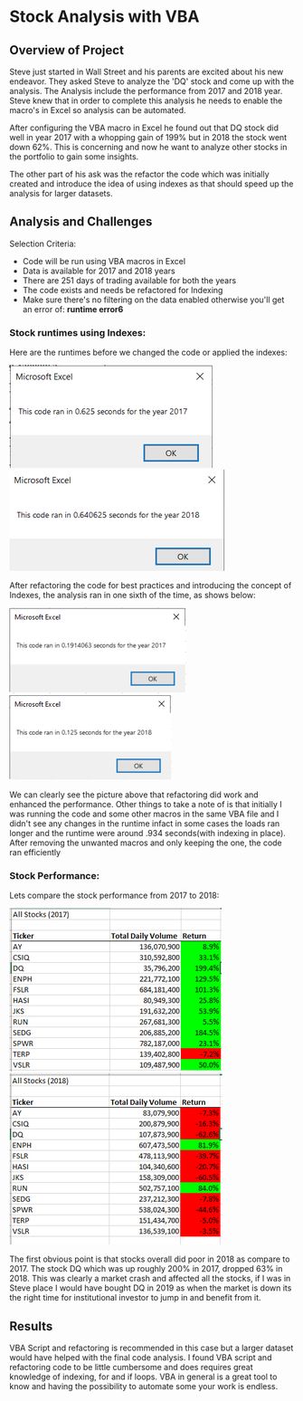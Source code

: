 # Stock Analysis with VBA

## Overview of Project

Steve just started in Wall Street and his parents are excited about his new endeavor. They asked Steve to analyze the 'DQ' stock and come up with the analysis. The Analysis include the performance from 2017 and 2018 year. Steve knew that in order to complete this analysis he needs to enable the macro's in Excel so analysis can be automated.

After configuring the VBA macro in Excel he found out that DQ stock did well in year 2017 with a whopping gain of 199% but in 2018 the stock went down 62%. This is concerning and now he want to analyze other stocks in the portfolio to gain some insights.

The other part of his ask was the refactor the code which was initially created and introduce the idea of using indexes as that should speed up the analysis for larger datasets.

## Analysis and Challenges

Selection Criteria:

- Code will be run using VBA macros in Excel
- Data is available for 2017 and 2018 years
- There are 251 days of trading available for both the years
- The code exists and needs be refactored for Indexing
- Make sure there's no filtering on the data enabled otherwise you'll get an error of: **runtime error6**

### Stock runtimes using Indexes:

Here are the runtimes before we changed the code or applied the indexes:

![2017 runtime(before refactor)](/Resources/orig_2017.PNG)                                          ![2018 runtime(before refactor)](/Resources/orig_2018.PNG)



After refactoring the code for best practices and introducing the concept of Indexes, the analysis ran in one sixth of the time, as shows below:

![2017 runtime(after refactor)](/Resources/VBA_Challenge_2017.PNG)                                   ![2017 runtime(after refactor)](/Resources/VBA_Challenge_2018.PNG)

We can clearly see the picture above that refactoring did work and enhanced the performance. Other things to take a note of is that initially I was running the code and some other macros in the same VBA file and I didn't see any changes in the runtime infact in some cases the loads ran longer and the runtime were around .934 seconds(with indexing in place). After removing the unwanted macros and only keeping the one, the code ran efficiently

### Stock Performance:

Lets compare the stock performance from 2017 to 2018:

![2017 Stock Performance](/Resources/2017_Stock_Performance.PNG)                                     ![2018 Stock Performance](/Resources/2018_Stock_Performance.PNG) 

The first obvious point is that stocks overall did poor in 2018 as compare to 2017. The stock DQ which was up roughly 200% in 2017, dropped 63% in 2018. This was clearly a market crash and affected all the stocks, if I was in Steve place I would have bought DQ in 2019 as when the market is down its the right time for institutional investor to jump in and benefit from it.



## Results

VBA Script and refactoring is recommended in this case but a larger dataset would have helped with the final code analysis. I found VBA script and refactoring code to be little cumbersome and does requires great knowledge of indexing, for and if loops. VBA in general is a great tool to know and having the possibility to automate some your work is endless. 
